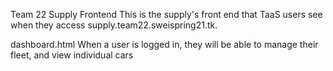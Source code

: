 Team 22 Supply Frontend
This is the supply's front end that TaaS users see when they access supply.team22.sweispring21.tk.

dashboard.html
When a user is logged in, they will be able to manage their fleet, and view individual cars